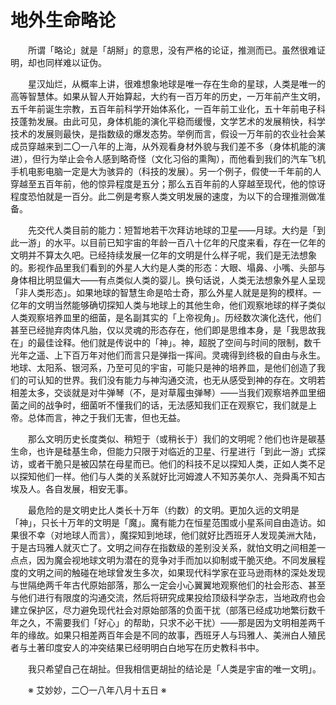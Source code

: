 # 地外生命略论

&emsp;&emsp;所谓「略论」就是「胡掰」的意思，没有严格的论证，推测而已。虽然很难证明，却也同样难以证伪。

&emsp;&emsp;星汉灿烂，从概率上讲，很难想象地球是唯一存在生命的星球，人类是唯一的高等智慧体。如果从智人开始算起，大约有一百万年的历史，一万年前产生文明，五千年前诞生宗教，五百年前科学开始体系化，一百年前工业化，五十年前电子科技蓬勃发展。由此可见，身体机能的演化平稳而缓慢，文学艺术的发展稍快，科学技术的发展则最快，是指数级的爆发态势。举例而言，假设一万年前的农业社会某成员穿越来到二〇一八年的上海，从外观看身材外貌与我们差不多（身体机能的演进），但行为举止会令人感到略奇怪（文化习俗的熏陶），而他看到我们的汽车飞机手机电影电脑一定是大为骇异的（科技的发展）。另一个例子，假使一千年前的人穿越至五百年前，他的惊异程度是五分；那么五百年前的人穿越至现代，他的惊讶程度恐怕就是一百分。此二例是考察人类文明发展的速度，为以下的合理推测做准备。

&emsp;&emsp;先交代人类目前的能力：短暂地若干次拜访地球的卫星——月球。大约是「到此一游」的水平。以目前已知宇宙的年龄一百八十亿年的尺度来看，存在一亿年的文明并不算太久吧。已经持续发展一亿年的文明是什么样子呢，我们是无法想象的。影视作品里我们看到的外星人大约是人类的形态：大眼、塌鼻、小嘴、头部与身体相比明显偏大——有点类似人类的婴儿。换句话说，人类无法想象外星人呈现「非人类形态」。如果地球的智慧生命是哈士奇，那么外星人就是是狗的模样。一亿年的文明当然能够确切探知人类与地球上的其他生命，他们观察地球的样子类似人类观察培养皿里的细菌，是名副其实的「上帝视角」。历经数次演化迭代，他们甚至已经抛弃肉体凡胎，仅以灵魂的形态存在，他们即是思维本身，是「我思故我在」的最佳诠释。他们就是传说中的「神」。神，超脱了空间与时间的限制，数千光年之遥、上下百万年对他们而言只是弹指一挥间。灵魂得到终极的自由与永生。地球、太阳系、银河系，乃至可见的宇宙，可能只是神的培养皿，是他们创造了我们的可认知的世界。我们没有能力与神沟通交流，也无从感受到神的存在。文明若相差太多，交谈就是对牛弹琴（不，是对草履虫弹琴）——当我们观察培养皿里细菌之间的战争时，细菌听不懂我们的话，无法感知我们正在观察它，我们就是上帝。总体而言，神之于我们无害，但也无益。

&emsp;&emsp;那么文明历史长度类似、稍短于（或稍长于）我们的文明呢？他们也许是碳基生命，也许是硅基生命，但能力只限于对临近的卫星、行星进行「到此一游」式探访，或者干脆只是被囚禁在母星而已。他们的科技不足以探知人类，正如人类不足以探知他们一样。他们与人类的关系就好比河姆渡人不知苏美尔人、尧舜禹不知古埃及人。各自发展，相安无事。

&emsp;&emsp;最危险的是文明史比人类长十万年（约数）的文明。更加久远的文明是「神」，只长十万年的文明是「魔」。魔有能力在恒星范围或小星系间自由造访。如果很不幸（对地球人而言），魔探知到地球，他们就好比西班牙人发现美洲大陆，于是古玛雅人就灭亡了。文明之间存在指数级的差别没关系，就怕文明之间相差一点点，因为魔会视地球文明为潜在的竞争对手而加以抑制或干脆灭绝。不同发展程度的文明之间的触碰在地球曾发生多次，如果现代科学家在亚马逊雨林的深处发现与世隔绝两千年古代原始部落，那么一定会小心翼翼地观察他们的社会形态、甚至与他们进行有限度的沟通交流，然后将研究成果投给顶级科学杂志，当地政府也会建立保护区，尽力避免现代社会对原始部落的负面干扰（部落已经成功地繁衍数千年之久，不需要我们「好心」的帮助，只求不必干扰）——那是因为文明相差两千年的缘故。如果只相差两百年会是不同的故事，西班牙人与玛雅人、美洲白人殖民者与土著印度安人的冲突结果已经明明白白地写在历史教科书中。

&emsp;&emsp;我只希望自己在胡扯。但我相信更胡扯的结论是「人类是宇宙的唯一文明」。

&emsp;&emsp;※ 艾妙妙，二〇一八年八月十五日 ※